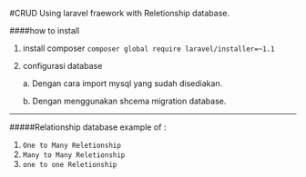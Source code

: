 #CRUD Using laravel fraework with Reletionship database.

####how to install 
1. install composer
	`composer global require laravel/installer=~1.1`

2. configurasi database
	
	a. Dengan cara import mysql yang sudah disediakan.

	b. Dengan menggunakan shcema migration database.


---

#####Relationship database example of :

1. `One to Many Reletionship`
2. `Many to Many Reletionship`
3. `one to one Reletionship`



